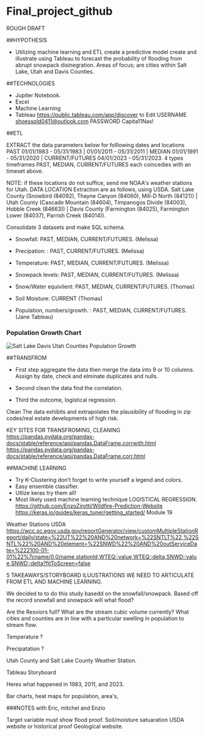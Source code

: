 # Final_project_github

ROUGH DRAFT

##HYPOTHESIS 
- Utilizing machine learning and ETL create a predictive model create and illustrate using Tableau to forecast the probability of flooding from abrupt snowpack disinegration. Areas of focus; are cities within Salt Lake, Utah and Davis Counties. 

##TECHNOLOGIES 
- Jupiter Notebook.
- Excel
- Machine Learning
- Tableau https://public.tableau.com/app/discover to Edit USERNAME shoessold0411@outlook.com PASSWORD Capita11Nas!

##ETL

EXTRACT the data parameters below for folllowing dates and locations PAST 01/01/1983 - 05/31/1983 | 01/01/2011 - 05/31/2011 | MEDIAN 01/01/1991 - 05/31/2020 | CURRENT/FUTURES 04/01/2023 - 05/31/2023. 4 types timeframes PAST, MEDIAN, CURRENT/FUTURES each coincedies with an timeset above. 

NOTE: if these locations do not suffice, send me NOAA's weather stations for Utah.
DATA LOCATION Extraction are as follows, using USDA. Salt Lake County (Snowbird (84092), Thayne Canyon (84060), Mill-D  North (84121)) | Utah County (Cascade Mountain (84604), Timpanogos Divide (84003), Hobble Creek (84663)) | Davis County (Farmington (84025), Farmington Lower (84037), Parrish Creek (84014)). 
 



Consolidate 3 datasets  and make SQL schema. 

- Snowfall: PAST, MEDIAN, CURRENT/FUTURES. (Melissa)
- Precipation: : PAST, CURRENT/FUTURES.  (Melissa)
- Temperature: PAST, MEDIAN, CURRENT/FUTURES. (Melissa)

- Snowpack levels: PAST, MEDIAN, CURRENT/FUTURES. (Melissa)
- Snow/Water equivilent: PAST, MEDIAN, CURRENT/FUTURES. (Thomas)
- Soil Moisture: CURRENT (Thomas)

- Population, numbers/growth. : PAST, MEDIAN, CURRENT/FUTURES. (Jane Tableau)

### Population Growth Chart

![Salt Lake Davis Utah Counties Population Growth](https://user-images.githubusercontent.com/116606765/230271037-58a5e939-812b-49fd-96e8-4ed757feedbf.png)



##TRANSFROM 

- First step aggregate the data then merge the data into 9 or 10 columns. Assign by date, check and elminate duplicates and nulls. 

- Second clean the data find the correlation.

- Third the outcome, logistical regression. 

Clean
The data exhibits and extrapolates the plausibility of flooding in zip codes/real estate developments of high risk.  

KEY SITES FOR TRANSFROMING, CLEANING 
https://pandas.pydata.org/pandas-docs/stable/reference/api/pandas.DataFrame.corrwith.html
https://pandas.pydata.org/pandas-docs/stable/reference/api/pandas.DataFrame.corr.html

##MACHINE LEARNING 

- Try K-Clustering don’t forget to write yourself a legend and colors. 
- Easy ensemble classifier. 
- Utlize keras try them all!
- Most likely used machine learning technique LOGISTICAL REGRESSION. 
https://github.com/EnzoZirotti/Wildfire-Prediction-Website
https://keras.io/guides/keras_tuner/getting_started/ Module 19

Weather Stations USDA
https://wcc.sc.egov.usda.gov/reportGenerator/view/customMultipleStationReport/daily/state=%22UT%22%20AND%20network=%22SNTLT%22,%22SNTL%22%20AND%20element=%22SNWD%22%20AND%20outServiceDate=%222100-01-01%22%7cname/0,0/name,stationId,WTEQ::value,WTEQ::delta,SNWD::value,SNWD::delta?fitToScreen=false

5 TAKEAWAYS/STORYBOARD ILUUSTRATIONS WE NEED TO ARTICULATE FROM ETL AND MACHINE LEARNING.  

We decided to to do this study basedd on the snowfall/snowpack. Based off the record snowfall and snowpack will what flood? 

Are the Resviors full? What are the stream cubic volume currently? What cities and counties are in line with a particular swelling in population to stream flow.

Temperature ? 

Precipatation ? 

Utah County and Salt Lake County Weather Station. 


Tableau Storyboard 

Heres what happened in 1983, 2011, and 2023. 

Bar charts, heat maps for population, area's, 


###NOTES with Eric, mitchel and Enzio

Target variable must show flood proof. Soil/moisture satuaration USDA website or historical proof Geological website. 






 











